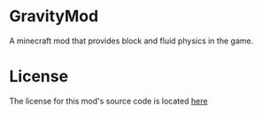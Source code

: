 # GravityMod
A minecraft mod that provides block and fluid physics in the game.

# License
The license for this mod's source code is located [here](/LICENSE)
